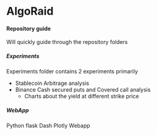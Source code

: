 # AlgoRaid

#### Repository guide
Will quickly guide through the repository folders

##### Experiments
Experiments folder contains 2 experiments primarily
- Stablecoin Arbitrage analysis
- Binance Cash secured puts and Covered call analysis
    - Charts about the yield at different strike price

##### WebApp
Python flask Dash Plotly Webapp
